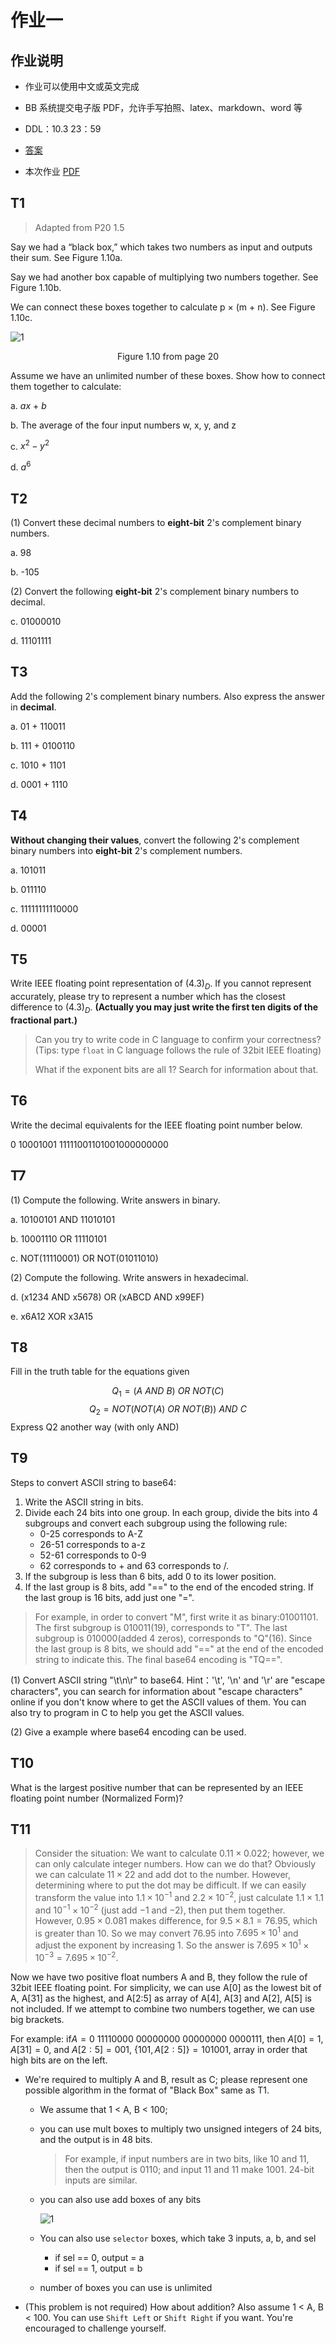 # 作业一

## 作业说明

- 作业可以使用中文或英文完成

- BB 系统提交电子版 PDF，允许手写拍照、latex、markdown、word 等

- DDL：10.3 23：59

- [答案](hw1_answer)

- 本次作业 [PDF](/pdf/hw1.pdf)

## T1

> Adapted from P20 1.5

Say we had a “black box,” which takes two numbers as input and outputs their sum. See Figure 1.10a.

Say we had another box capable of multiplying two numbers together. See Figure 1.10b.

We can connect these boxes together to calculate p × (m + n). See Figure 1.10c.

![1](image/1-1.png)

<p style="text-align: center">Figure 1.10 from page 20</p>

Assume we have an unlimited number of these boxes. Show how to connect them together to calculate:  

a. $ax\ +\ b$

b. The average of the four input numbers w, x, y, and z

c. $x^2-y^2$

d. $a^6$

## T2

(1) Convert these decimal numbers to **eight-bit** 2's complement binary numbers.

a. 98

b. -105

(2) Convert the following **eight-bit** 2's complement binary numbers to decimal.

c. 01000010

d. 11101111

## T3

Add the following 2's complement binary numbers. Also express the answer in **decimal**.

a. 01 + 110011

b. 111 + 0100110

c. 1010 + 1101

d. 0001 + 1110

## T4

**Without changing their values**, convert the following 2's complement binary numbers into **eight-bit** 2's complement numbers.

a. 101011

b. 011110

c. 11111111110000

d. 00001

## T5

Write IEEE floating point representation of $(4.3)_D$. If you cannot represent accurately, please try to represent a number which has the closest difference to $(4.3)_D$. **(Actually you may just write the first ten digits of the fractional part.)**

> Can you try to write code in C language to confirm your correctness? (Tips: type `float` in C language follows the rule of 32bit IEEE floating)
>
> What if the exponent bits are all 1? Search for information about that.

## T6

Write the decimal equivalents for the IEEE floating point number below.

0 10001001 11111001101001000000000

## T7

(1) Compute the following. Write answers in binary.

a. 10100101 AND 11010101

b. 10001110 OR 11110101

c. NOT(11110001) OR NOT(01011010)

(2) Compute the following. Write answers in hexadecimal.

d. (x1234 AND x5678) OR (xABCD AND x99EF)

e. x6A12 XOR x3A15

## T8

Fill in the truth table for the equations given


$$Q_1 = (A\ AND\ B)\ OR\ NOT(C)$$
$$Q_2 = NOT(NOT(A)\ OR\ NOT(B))\ AND\ C$$
Express Q2 another way (with only AND)

## T9

Steps to convert ASCII string to base64:

1. Write the ASCII string in bits.
2. Divide each 24 bits into one group. In each group, divide the bits into 4 subgroups and convert each subgroup using the following rule:
   - 0-25 corresponds to A-Z
   - 26-51 corresponds to a-z
   - 52-61 corresponds to 0-9
   - 62 corresponds to + and 63 corresponds to /.
3. If the subgroup is less than 6 bits, add 0 to its lower position.
4. If the last group is 8 bits, add "==" to the end of the encoded string. If the last group is 16 bits, add just one "=".

> For example, in order to convert "M", first write it as binary:01001101. The first subgroup is 010011(19), corresponds to "T". The last subgroup is 010000(added 4 zeros), corresponds to "Q"(16). Since the last group is 8 bits, we should add \"\=\=\" at the end of the encoded string to indicate this. The final base64 encoding is "TQ==".

(1) Convert ASCII string "\t\n\r" to base64. 
Hint：'\t', '\n' and '\r' are "escape characters", you can search for information about "escape characters" online if you don't know where to get the ASCII values of them. You can also try to program in C to help you get the ASCII values.

(2) Give a example where base64 encoding can be used.

## T10

What is the largest positive number that can be represented by an IEEE floating point number (Normalized Form)?

## T11

> Consider the situation: We want to calculate $0.11\times 0.022$; however, we can only calculate integer numbers. How can we do that?
> Obviously we can calculate $11 \times 22$ and add dot to the number. However, determining where to put the dot may be difficult. If we can easily transform the value into $1.1\times 10^{-1}$ and $2.2\times 10^{-2}$, just calculate $1.1\times 1.1$ and $10^{-1}\times10^{-2}$ (just add $-1$ and $-2$), then put them together.
> However, $0.95\times 0.081$ makes difference, for $9.5\times 8.1=76.95$, which is greater than 10. So we may convert 76.95 into $7.695\times 10^{1}$ and adjust the exponent by increasing 1. So the answer is $7.695\times 10^1\times10^{-3}=7.695\times10^{-2}$.

Now we have two positive float numbers A and B, they follow the rule of 32bit IEEE floating point. For simplicity, we can use A\[0] as the lowest bit of A, A\[31] as the highest, and A\[2:5] as array of A\[4], A\[3] and A\[2], A\[5] is not included. If we attempt to combine two numbers together, we can use big brackets.

For example: if$A=0\ 11110000\ 00000000\ 00000000\ 0000111$, then $A[0]=1$, $A[31]=0$, and $A[2:5]=001$,  $\lbrace 101,A[2:5]\rbrace = 101001$, array in order that high bits are on the left.

- We're required to multiply A and B, result as C; please represent one possible algorithm in the format of "Black Box" same as T1.
  - We assume that 1 \< A, B \< 100;

  - you can use mult boxes to multiply two unsigned integers of 24 bits, and the output is in 48 bits.

    > For example, if input numbers are in two bits, like 10 and 11, then the output is 0110; and input 11 and 11 make 1001. 24-bit inputs are similar.

  - you can also use add boxes of any bits

    ![1](image/1-2.png)

  - You can also use `selector` boxes, which take 3 inputs, a, b, and sel
    - if sel == 0, output = a
    - if sel == 1, output = b

  - number of boxes you can use is unlimited

- (This problem is not required) How about addition? Also assume 1 \< A, B \< 100. You can use `Shift Left` or `Shift Right` if you want. You're encouraged to challenge yourself.
